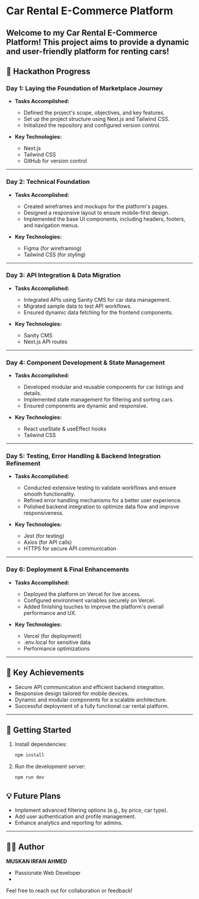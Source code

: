 # Car Rental E-Commerce Platform

Welcome to my Car Rental E-Commerce Platform! This project aims to provide a dynamic and user-friendly platform for renting cars!
---

## 📅 Hackathon Progress
### **Day 1: Laying the Foundation of Marketplace Journey**
- **Tasks Accomplished:**
  - Defined the project's scope, objectives, and key features.
  - Set up the project structure using Next.js and Tailwind CSS.
  - Initialized the repository and configured version control.
  
- **Key Technologies:**
  - Next.js
  - Tailwind CSS
  - GitHub for version control

---

### **Day 2: Technical Foundation**
- **Tasks Accomplished:**
  - Created wireframes and mockups for the platform's pages.
  - Designed a responsive layout to ensure mobile-first design.
  - Implemented the base UI components, including headers, footers, and navigation menus.

- **Key Technologies:**
  - Figma (for wireframing)
  - Tailwind CSS (for styling)

---

### **Day 3: API Integration & Data Migration**
- **Tasks Accomplished:**
  - Integrated APIs using Sanity CMS for car data management.
  - Migrated sample data to test API workflows.
  - Ensured dynamic data fetching for the frontend components.

- **Key Technologies:**
  - Sanity CMS
  - Next.js API routes

---

### **Day 4: Component Development & State Management**
- **Tasks Accomplished:**
  - Developed modular and reusable components for car listings and details.
  - Implemented state management for filtering and sorting cars.
  - Ensured components are dynamic and responsive.

- **Key Technologies:**
  - React useState & useEffect hooks
  - Tailwind CSS

---

### **Day 5: Testing, Error Handling & Backend Integration Refinement**
- **Tasks Accomplished:**
  - Conducted extensive testing to validate workflows and ensure smooth functionality.
  - Refined error handling mechanisms for a better user experience.
  - Polished backend integration to optimize data flow and improve responsiveness.

- **Key Technologies:**
  - Jest (for testing)
  - Axios (for API calls)
  - HTTPS for secure API communication

---

### **Day 6: Deployment & Final Enhancements**
- **Tasks Accomplished:**
  - Deployed the platform on Vercel for live access.
  - Configured environment variables securely on Vercel.
  - Added finishing touches to improve the platform's overall performance and UX.

- **Key Technologies:**
  - Vercel (for deployment)
  - .env.local for sensitive data
  - Performance optimizations

---

## 🌟 Key Achievements
- Secure API communication and efficient backend integration.
- Responsive design tailored for mobile devices.
- Dynamic and modular components for a scalable architecture.
- Successful deployment of a fully functional car rental platform.

---

## 🚀 Getting Started
1. Install dependencies:
   ```bash
   npm install
   ```

2. Run the development server:
   ```bash
   npm run dev
   ```

## 💡 Future Plans
- Implement advanced filtering options (e.g., by price, car type).
- Add user authentication and profile management.
- Enhance analytics and reporting for admins.

---

## 👩‍💻 Author
**MUSKAN IRFAN AHMED**
- Passionate Web Developer
- 
Feel free to reach out for collaboration or feedback!
